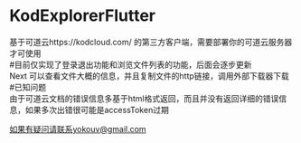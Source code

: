 # KodExplorerFlutter
基于可道云https://kodcloud.com/ 的第三方客户端，需要部署你的可道云服务器才可使用</br>
#目前仅实现了登录退出功能和浏览文件列表的功能，后面会逐步更新</br>
Next 可以查看文件大概的信息，并且复制文件的http链接，调用外部下载器下载
#已知问题</br>
由于可道云文档的错误信息多基于html格式返回，而且并没有返回详细的错误信息，如果多次出错很可能是accessToken过期

如果有疑问请联系yokouv@gmail.com
